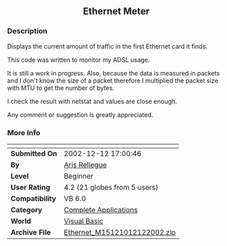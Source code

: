 ﻿<div align="center">

## Ethernet Meter


</div>

### Description

Displays the current amount of traffic in the first Ethernet card it finds.

This code was written to monitor my ADSL usage.

It is still a work in progress. Also, because the data is measured in packets and I don't know the size of a packet therefore I multiplied the packet size with MTU to get the number of bytes.

I check the result with netstat and values are close enough.

Any comment or suggestion is greatly appreciated.
 
### More Info
 


<span>             |<span>
---                |---
**Submitted On**   |2002-12-12 17:00:46
**By**             |[Aris Rellegue](https://github.com/Planet-Source-Code/PSCIndex/blob/master/ByAuthor/aris-rellegue.md)
**Level**          |Beginner
**User Rating**    |4.2 (21 globes from 5 users)
**Compatibility**  |VB 6\.0
**Category**       |[Complete Applications](https://github.com/Planet-Source-Code/PSCIndex/blob/master/ByCategory/complete-applications__1-27.md)
**World**          |[Visual Basic](https://github.com/Planet-Source-Code/PSCIndex/blob/master/ByWorld/visual-basic.md)
**Archive File**   |[Ethernet\_M15121012122002\.zip](https://github.com/Planet-Source-Code/aris-rellegue-ethernet-meter__1-41531/archive/master.zip)








